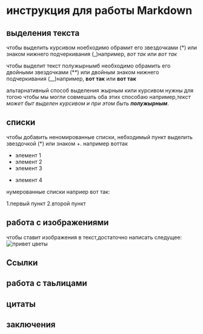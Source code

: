 # инструкция для работы Markdown

## выделения текста

чтобы выделить курсивом ноебходимо обрамит его звездочками (*) или знаком нижнего подчеркивания (_)например, *вот так* или _вот так_

чтобы выделит текст полужырнымб необходимо обрамить его двойными звездочками (**) или двойным знаком нижнего подчеркивания (__)например, **вот так** или __вот так__

альтарнативный способ выделения жырным кили курсивом нужны для тогою чтобы мы могли совмешать оба этих способаю например,_текст может быт выделен курсивом и при этом быть **полужырным**_.

## списки 

чтобы добавить неномированные списки, небходимый пункт выделить звездочкой (*) или знаком +. например воттак 
* элемент 1
* элемент 2
* элемент 3
+ элемент 4

нумерованные списки наприер вот так:

1.первый пункт
2.второй пункт


## работа с изображениями 

чтобы ставит изображения в текст,достаточно написать следущее:
![привет цветы](XDEB2611.JPG) 

## Ссылки 

## работа с таьлицами 

## цитаты

## заключения 


